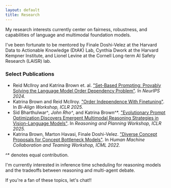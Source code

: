```yaml
---
layout: default
title: Research
---
```


My research interests currently center on fairness, robustness, and capabilities of language and multimodal foundation models. 

I've been fortunate to be mentored by Finale Doshi-Velez at the Harvard Data to Actionable Knowledge (DtAK) Lab, Cynthia Dwork at the Harvard Kempner Institute, and Lionel Levine at the Cornell Long-term AI Safety Research (LAISR) lab. 

### Select Publications
- Reid McIlroy and Katrina Brown et. al. ["Set-Based Prompting: Provably Solving the Language Model Order Dependency Problem"](https://arxiv.org/abs/2406.03919). In *NeurIPS 2024.*
- Katrina Brown and Reid McIlroy. ["Order Independence With Finetuning"](https://openreview.net/pdf?id=08E6XX0Yen). In *Bi-Align Workshop, ICLR 2025.*
- Sid Bharthulwar^*, John Rho^*, and Katrina Brown^*. ["Evolutionary Prompt Optimization Discovers Emergent Multimodal Reasoning Strategies in Vision-Language Models"](https://openreview.net/pdf?id=u8BO0NFF21). In *Reasoning and Planning Workshop, ICLR 2025.*
- Katrina Brown, Marton Havasi, Finale Doshi-Velez. ["Diverse Concept Proposals for Concept Bottleneck Models"](https://arxiv.org/pdf/2412.18059). In *Human Machine Collaboration and Teaming Workshop, ICML 2022.*

^* denotes equal contribution. 

I'm currently interested in inference time scheduling for reasoning models and the tradeoffs between reasoning and multi-agent debate. 

If you're a fan of these topics, let's chat!!